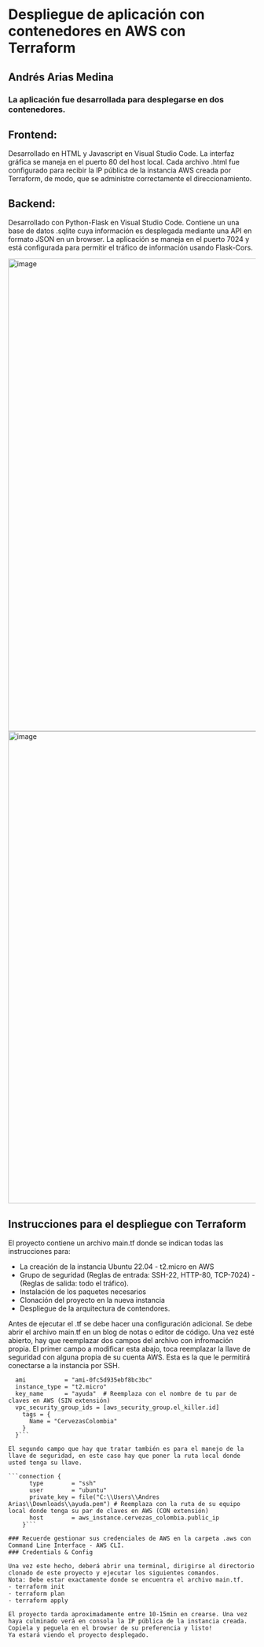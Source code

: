 # Despliegue de aplicación con contenedores en AWS con Terraform
## Andrés Arias Medina

### La aplicación fue desarrollada para desplegarse en dos contenedores.

## Frontend:
Desarrollado en HTML y Javascript en Visual Studio Code.
La interfaz gráfica se maneja en el puerto 80 del host local.
Cada archivo .html fue configurado para recibir la IP pública de la instancia AWS creada por Terraform, de modo, que se administre correctamente el direccionamiento.

## Backend:
Desarrollado con Python-Flask en Visual Studio Code.
Contiene un una base de datos .sqlite cuya información es desplegada mediante una API en formato JSON en un browser.
La aplicación se maneja en el puerto 7024 y está configurada para permitir el tráfico de información usando Flask-Cors.

<img width="960" alt="image" src="https://github.com/AndresAriasM/DockerContainers-Terraform/assets/77759820/f1e7375c-8a4c-4076-877e-de5b773d6641">

<img width="959" alt="image" src="https://github.com/AndresAriasM/DockerContainers-Terraform/assets/77759820/158a7b5e-ed74-41be-8f67-e8626075f26a">

## Instrucciones para el despliegue con Terraform
El proyecto contiene un archivo main.tf donde se indican todas las instrucciones para:
- La creación de la instancia Ubuntu 22.04 - t2.micro en AWS
- Grupo de seguridad (Reglas de entrada: SSH-22, HTTP-80, TCP-7024) - (Reglas de salida: todo el tráfico).
- Instalación de los paquetes necesarios
- Clonación del proyecto en la nueva instancia
- Despliegue de la arquitectura de contendores.
  
Antes de ejecutar el .tf se debe hacer una configuración adicional. Se debe abrir el archivo main.tf en un blog de notas o editor de código. Una vez esté abierto, hay que reemplazar dos campos del archivo con infromación propia.
El primer campo a modificar esta abajo, toca reemplazar la llave de seguridad con alguna propia de su cuenta AWS. Esta es la que le permitirá conectarse a la instancia por SSH.

```resource "aws_instance" "cervezas_colombia" {
  ami           = "ami-0fc5d935ebf8bc3bc"
  instance_type = "t2.micro"
  key_name      = "ayuda"  # Reemplaza con el nombre de tu par de claves en AWS (SIN extensión)
  vpc_security_group_ids = [aws_security_group.el_killer.id]
    tags = {
      Name = "CervezasColombia"
    }
  }```

El segundo campo que hay que tratar también es para el manejo de la llave de seguridad, en este caso hay que poner la ruta local donde usted tenga su llave.

```connection {
      type        = "ssh"
      user        = "ubuntu"
      private_key = file("C:\\Users\\Andres Arias\\Downloads\\ayuda.pem") # Reemplaza con la ruta de su equipo local donde tenga su par de claves en AWS (CON extensión)
      host        = aws_instance.cervezas_colombia.public_ip
    }```

### Recuerde gestionar sus credenciales de AWS en la carpeta .aws con Command Line Interface - AWS CLI.
### Credentials & Config

Una vez este hecho, deberá abrir una terminal, dirigirse al directorio clonado de este proyecto y ejecutar los siguientes comandos. 
Nota: Debe estar exactamente donde se encuentra el archivo main.tf.
- terraform init
- terraform plan
- terraform apply

El proyecto tarda aproximadamente entre 10-15min en crearse. Una vez haya culminado verá en consola la IP pública de la instancia creada.
Copiela y peguela en el browser de su preferencia y listo!
Ya estará viendo el proyecto desplegado.




